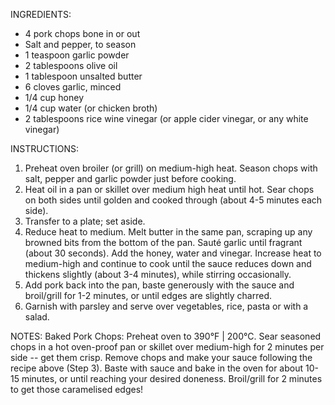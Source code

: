 INGREDIENTS:
- 4 pork chops bone in or out
- Salt and pepper, to season
- 1 teaspoon garlic powder
- 2 tablespoons olive oil
- 1 tablespoon unsalted butter
- 6 cloves garlic, minced
- 1/4 cup honey
- 1/4 cup water (or chicken broth)
- 2 tablespoons rice wine vinegar (or apple cider vinegar, or any white vinegar)

INSTRUCTIONS:
1. Preheat oven broiler (or grill) on medium-high heat. Season chops with salt, pepper and garlic powder just before cooking.
1. Heat oil in a pan or skillet over medium high heat until hot. Sear chops on both sides until golden and cooked through (about 4-5 minutes each side).
1. Transfer to a plate; set aside.
1. Reduce heat to medium. Melt butter in the same pan, scraping up any browned bits from the bottom of the pan. Sauté garlic until fragrant (about 30 seconds). Add the honey, water and vinegar. Increase heat to medium-high and continue to cook until the sauce reduces down and thickens slightly (about 3-4 minutes), while stirring occasionally.
1. Add pork back into the pan, baste generously with the sauce and broil/grill for 1-2 minutes, or until edges are slightly charred.
1. Garnish with parsley and serve over vegetables, rice, pasta or with a salad.


NOTES:
Baked Pork Chops:
Preheat oven to 390°F | 200°C.
Sear seasoned chops in a hot oven-proof pan or skillet over medium-high for 2 minutes per side -- get them crisp.
Remove chops and make your sauce following the recipe above (Step 3).
Baste with sauce and bake in the oven for about 10-15 minutes, or until reaching your desired doneness.
Broil/grill for 2 minutes to get those caramelised edges!